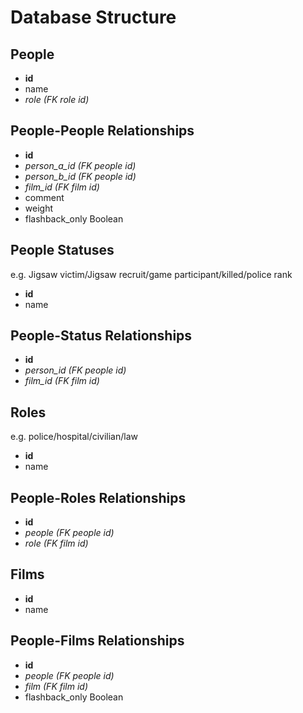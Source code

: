 # Database Structure

## People

* **id**
* name
* _role (FK role id)_
	
## People-People Relationships

* **id**
* _person_a_id (FK people id)_
* _person_b_id (FK people id)_
* _film_id (FK film id)_
* comment
* weight
* flashback_only Boolean

## People Statuses 
e.g. Jigsaw victim/Jigsaw recruit/game participant/killed/police rank

* **id**
* name
	
## People-Status Relationships

* **id**
* _person_id (FK people id)_
* _film_id (FK film id)_

## Roles
e.g. police/hospital/civilian/law

* **id**
* name

## People-Roles Relationships

* **id**
* _people (FK people id)_
* _role (FK film id)_


## Films

* **id**
* name
	
## People-Films Relationships

* **id**
* _people (FK people id)_
* _film (FK film id)_
* flashback_only Boolean